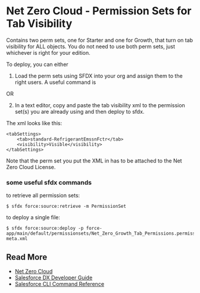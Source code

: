 # Net Zero Cloud - Permission Sets for Tab Visibility

Contains two perm sets, one for Starter and one for Growth, that turn on tab visibility for ALL objects. You do not need to use both perm sets, just whichever is right for your edition. 

To deploy, you can either

1) Load the perm sets using SFDX into your org and assign them to the right users. A useful command is 

OR 

2) In a text editor, copy and paste the tab visibility xml to the permission set(s) you are already using and then deploy to sfdx. 

The xml looks like this:

    <tabSettings>
    	<tab>standard-RefrigerantEmssnFctr</tab>
    	<visibility>Visible</visibility>
    </tabSettings>

Note that the perm set you put the XML in has to be attached to the Net Zero Cloud License.

### some useful sfdx commands

to retrieve all permission sets:

	$ sfdx force:source:retrieve -m PermissionSet

to deploy a single file: 

	$ sfdx force:source:deploy -p force-app/main/default/permissionsets/Net_Zero_Growth_Tab_Permissions.permissionset-meta.xml

## Read More

- [Net Zero Cloud](https://www.salesforce.com/products/net-zero-cloud/overview)
- [Salesforce DX Developer Guide](https://developer.salesforce.com/docs/atlas.en-us.sfdx_dev.meta/sfdx_dev/sfdx_dev_intro.htm)
- [Salesforce CLI Command Reference](https://developer.salesforce.com/docs/atlas.en-us.sfdx_cli_reference.meta/sfdx_cli_reference/cli_reference.htm)
